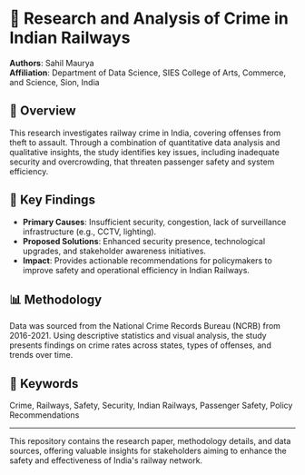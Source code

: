 # 🚆 Research and Analysis of Crime in Indian Railways

**Authors**: Sahil Maurya  
**Affiliation**: Department of Data Science, SIES College of Arts, Commerce, and Science, Sion, India  

## 📄 Overview

This research investigates railway crime in India, covering offenses from theft to assault. Through a combination of quantitative data analysis and qualitative insights, the study identifies key issues, including inadequate security and overcrowding, that threaten passenger safety and system efficiency.

## 📝 Key Findings

- **Primary Causes**: Insufficient security, congestion, lack of surveillance infrastructure (e.g., CCTV, lighting).
- **Proposed Solutions**: Enhanced security presence, technological upgrades, and stakeholder awareness initiatives.
- **Impact**: Provides actionable recommendations for policymakers to improve safety and operational efficiency in Indian Railways.

## 📊 Methodology

Data was sourced from the National Crime Records Bureau (NCRB) from 2016-2021. Using descriptive statistics and visual analysis, the study presents findings on crime rates across states, types of offenses, and trends over time.

## 🔑 Keywords

Crime, Railways, Safety, Security, Indian Railways, Passenger Safety, Policy Recommendations

---

This repository contains the research paper, methodology details, and data sources, offering valuable insights for stakeholders aiming to enhance the safety and effectiveness of India's railway network.
